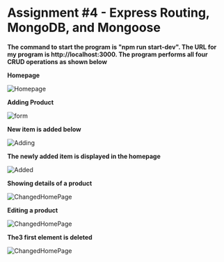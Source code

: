 # Assignment #4 - Express Routing, MongoDB, and Mongoose

**The command to start the program is "npm run start-dev". The URL for my program is http://localhost:3000. The program performs all four CRUD operations as shown below**

**Homepage**

![Homepage](https://github.com/HarvardDCENode/assignment-4-tmussa1/blob/master/clothing-store/views/README-images/HomePage.PNG)

**Adding Product**

![form](https://github.com/HarvardDCENode/assignment-4-tmussa1/blob/master/clothing-store/views/README-images/adding.PNG)


**New item is added below**


![Adding](https://github.com/HarvardDCENode/assignment-4-tmussa1/blob/master/clothing-store/views/README-images/addedToForm.PNG)


**The newly added item is displayed in the homepage**


![Added](https://github.com/HarvardDCENode/assignment-4-tmussa1/blob/master/clothing-store/views/README-images/addedToHomePage.PNG)


**Showing details of a product**


![ChangedHomePage](https://github.com/HarvardDCENode/assignment-4-tmussa1/blob/master/clothing-store/views/README-images/details.PNG)


**Editing a product**

![ChangedHomePage](https://github.com/HarvardDCENode/assignment-4-tmussa1/blob/master/clothing-store/views/README-images/editing.PNG)


**The3 first element is deleted**

![ChangedHomePage](https://github.com/HarvardDCENode/assignment-4-tmussa1/blob/master/clothing-store/views/README-images/deleted.PNG)
